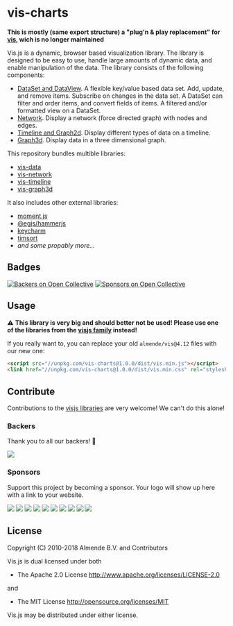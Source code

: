 # vis-charts

**This is mostly (same export structure) a "plug'n & play replacement" for [vis](https://github.com/almende/vis), wich is no longer maintained**	

Vis.js is a dynamic, browser based visualization library.
The library is designed to be easy to use, handle large amounts
of dynamic data, and enable manipulation of the data.
The library consists of the following components:

- [DataSet and DataView](https://github.com/visjs/vis-data). A flexible key/value based data set. Add, update, and
  remove items. Subscribe on changes in the data set. A DataSet can filter and
  order items, and convert fields of items. A filtered and/or formatted view on a DataSet.
- [Network](https://github.com/visjs/vis-network). Display a network (force directed graph) with nodes and edges.
- [Timeline and Graph2d](https://github.com/visjs/vis-timeline). Display different types of data on a timeline.
- [Graph3d](https://github.com/visjs/vis-graph3d). Display data in a three dimensional graph.

This repository bundles multible libraries:

- [vis-data](//github.com/visjs/vis-data)
- [vis-network](//github.com/visjs/vis-network)
- [vis-timeline](//github.com/visjs/vis-timeline)
- [vis-graph3d](//github.com/visjs/vis-graph3d)

It also includes other external libraries:

- [moment.js](//www.npmjs.com/package/moment)
- [@egjs/hammerjs](//www.npmjs.com/package/@egjs/hammerjs)
- [keycharm](//www.npmjs.com/package/keycharm)
- [timsort](//www.npmjs.com/package/timsort)
- _and some propably more..._

## Badges

[![Backers on Open Collective](https://opencollective.com/visjs/backers/badge.svg)](#backers) [![Sponsors on Open Collective](https://opencollective.com/visjs/sponsors/badge.svg)](#sponsors)

## Usage

:warning: **This library is very big and should better not be used! Please use one of the libraries from the [visjs family](//github.com/visjs) instead!**

If you really want to, you can replace your old `almende/vis@4.12` files with our new one:

```html
<script src="//unpkg.com/vis-charts@1.0.0/dist/vis.min.js"></script>
<link href="//unpkg.com/vis-charts@1.0.0/dist/vis.min.css" rel="stylesheet" type="text/css">
```

## Contribute

Contributions to the [visjs libraries](https://github.com/visjs) are very welcome! We can't do this alone!

### Backers

Thank you to all our backers! 🙏

<a href="https://opencollective.com/vis#backers" target="_blank"><img src="https://opencollective.com/visjs/backers.svg?width=890"></a>

### Sponsors

Support this project by becoming a sponsor. Your logo will show up here with a link to your website.

<a href="https://opencollective.com/visjs/sponsor/0/website" target="_blank"><img src="https://opencollective.com/visjs/sponsor/0/avatar.svg"></a>
<a href="https://opencollective.com/visjs/sponsor/1/website" target="_blank"><img src="https://opencollective.com/visjs/sponsor/1/avatar.svg"></a>
<a href="https://opencollective.com/visjs/sponsor/2/website" target="_blank"><img src="https://opencollective.com/visjs/sponsor/2/avatar.svg"></a>
<a href="https://opencollective.com/visjs/sponsor/3/website" target="_blank"><img src="https://opencollective.com/visjs/sponsor/3/avatar.svg"></a>
<a href="https://opencollective.com/visjs/sponsor/4/website" target="_blank"><img src="https://opencollective.com/visjs/sponsor/4/avatar.svg"></a>
<a href="https://opencollective.com/visjs/sponsor/5/website" target="_blank"><img src="https://opencollective.com/visjs/sponsor/5/avatar.svg"></a>
<a href="https://opencollective.com/visjs/sponsor/6/website" target="_blank"><img src="https://opencollective.com/visjs/sponsor/6/avatar.svg"></a>
<a href="https://opencollective.com/visjs/sponsor/7/website" target="_blank"><img src="https://opencollective.com/visjs/sponsor/7/avatar.svg"></a>
<a href="https://opencollective.com/visjs/sponsor/8/website" target="_blank"><img src="https://opencollective.com/visjs/sponsor/8/avatar.svg"></a>
<a href="https://opencollective.com/visjs/sponsor/9/website" target="_blank"><img src="https://opencollective.com/visjs/sponsor/9/avatar.svg"></a>

## License

Copyright (C) 2010-2018 Almende B.V. and Contributors

Vis.js is dual licensed under both

  * The Apache 2.0 License
    http://www.apache.org/licenses/LICENSE-2.0

and

  * The MIT License
    http://opensource.org/licenses/MIT

Vis.js may be distributed under either license.
